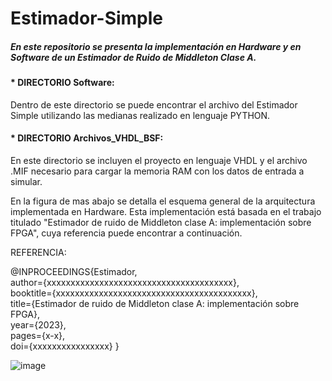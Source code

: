# Estimador-Simple
##### En este repositorio se presenta la implementación en Hardware y en Software de un Estimador de Ruido de Middleton Clase A. 
#### * DIRECTORIO Software:  
Dentro de este directorio se puede encontrar el archivo del Estimador Simple utilizando las medianas realizado en lenguaje PYTHON.
#### * DIRECTORIO Archivos_VHDL_BSF:  
En este directorio se incluyen el proyecto en lenguaje VHDL y el archivo .MIF necesario para cargar la memoria RAM con los datos de entrada a simular.  

En la figura de mas abajo se detalla el esquema general de la arquitectura implementada en Hardware.
Esta implementación está basada en el trabajo titulado "Estimador de ruido de Middleton clase A: implementación sobre FPGA", cuya referencia puede encontrar a continuación.  

REFERENCIA:

@INPROCEEDINGS{Estimador,  
	author={xxxxxxxxxxxxxxxxxxxxxxxxxxxxxxxxxxxxxxx},  
	booktitle={xxxxxxxxxxxxxxxxxxxxxxxxxxxxxxxxxxxxxxxxx},   
	title={Estimador de ruido de Middleton clase A: implementación sobre FPGA},   
	year={2023},  
	pages={x-x},  
	doi={xxxxxxxxxxxxxxxx}
	}


![image](https://user-images.githubusercontent.com/109878824/235536513-39cfd50b-09ee-46eb-bfc8-d66e7dd78b64.png)



